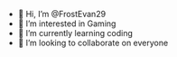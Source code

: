 - 👋 Hi, I’m @FrostEvan29
- 👀 I’m interested in Gaming
- 🌱 I’m currently learning coding
- 💞️ I’m looking to collaborate on everyone


<!---
FrostEvan29/FrostEvan29 is a ✨ special ✨ repository because its `README.md` (this file) appears on your GitHub profile.
You can click the Preview link to take a look at your changes.
--->
